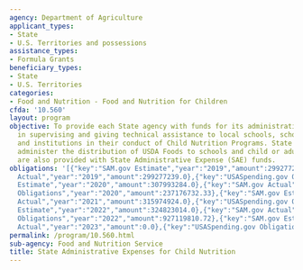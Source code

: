 ```yaml
---
agency: Department of Agriculture
applicant_types:
- State
- U.S. Territories and possessions
assistance_types:
- Formula Grants
beneficiary_types:
- State
- U.S. Territories
categories:
- Food and Nutrition - Food and Nutrition for Children
cfda: '10.560'
layout: program
objective: To provide each State agency with funds for its administrative expenses
  in supervising and giving technical assistance to local schools, school districts
  and institutions in their conduct of Child Nutrition Programs. State agencies that
  administer the distribution of USDA Foods to schools and child or adult care institutions
  are also provided with State Administrative Expense (SAE) funds.
obligations: '[{"key":"SAM.gov Estimate","year":"2019","amount":299277239.0},{"key":"SAM.gov
  Actual","year":"2019","amount":299277239.0},{"key":"USASpending.gov Obligations","year":"2019","amount":303651128.23},{"key":"SAM.gov
  Estimate","year":"2020","amount":307993284.0},{"key":"SAM.gov Actual","year":"2020","amount":307993284.0},{"key":"USASpending.gov
  Obligations","year":"2020","amount":237176732.33},{"key":"SAM.gov Estimate","year":"2021","amount":315974924.0},{"key":"SAM.gov
  Actual","year":"2021","amount":315974924.0},{"key":"USASpending.gov Obligations","year":"2021","amount":316121116.25},{"key":"SAM.gov
  Estimate","year":"2022","amount":324823014.0},{"key":"SAM.gov Actual","year":"2022","amount":324823014.0},{"key":"USASpending.gov
  Obligations","year":"2022","amount":927119810.72},{"key":"SAM.gov Estimate","year":"2023","amount":334827370.0},{"key":"SAM.gov
  Actual","year":"2023","amount":0.0},{"key":"USASpending.gov Obligations","year":"2023","amount":329175079.13}]'
permalink: /program/10.560.html
sub-agency: Food and Nutrition Service
title: State Administrative Expenses for Child Nutrition
---
```


